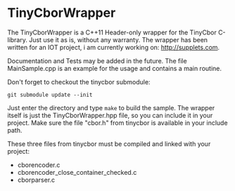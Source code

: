TinyCborWrapper
===============

The TinyCborWrapper is a C++11 Header-only wrapper for the TinyCbor C-library.
Just use it as is, without any warranty.
The wrapper has been written for an IOT project, i am currently working on: http://supplets.com.

Documentation and Tests may be added in the future.
The file MainSample.cpp is an example for the usage and contains a main routine.

Don't forget to checkout the tinycbor submodule:

`git submodule update --init`

Just enter the directory and type `make` to build the sample.
The wrapper itself is just the TinyCborWrapper.hpp file,
so you can include it in your project.
Make sure the file "cbor.h" from tinycbor is available in your include path.

These three files from tinycbor must be compiled and linked with your project: 
- cborencoder.c
- cborencoder_close_container_checked.c
- cborparser.c
